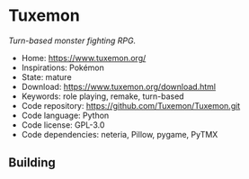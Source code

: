 # Tuxemon

_Turn-based monster fighting RPG._

- Home: https://www.tuxemon.org/
- Inspirations: Pokémon
- State: mature
- Download: https://www.tuxemon.org/download.html
- Keywords: role playing, remake, turn-based
- Code repository: https://github.com/Tuxemon/Tuxemon.git
- Code language: Python
- Code license: GPL-3.0
- Code dependencies: neteria, Pillow, pygame, PyTMX


## Building
